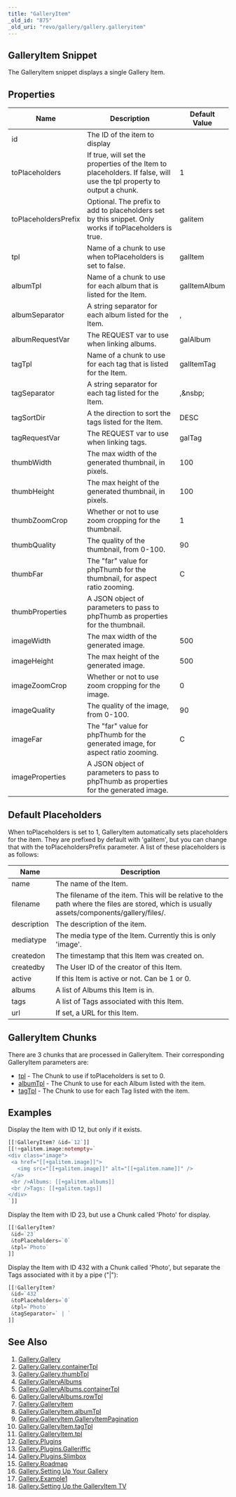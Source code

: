 ```yaml
---
title: "GalleryItem"
_old_id: "875"
_old_uri: "revo/gallery/gallery.galleryitem"
---
```


## GalleryItem Snippet

 The GalleryItem snippet displays a single Gallery Item.

## Properties

 | Name                 | Description                                                                                                          | Default Value |
 | -------------------- | -------------------------------------------------------------------------------------------------------------------- | ------------- |
 | id                   | The ID of the item to display                                                                                        |               |
 | toPlaceholders       | If true, will set the properties of the Item to placeholders. If false, will use the tpl property to output a chunk. | 1             |
 | toPlaceholdersPrefix | Optional. The prefix to add to placeholders set by this snippet. Only works if toPlaceholders is true.               | galitem       |
 | tpl                  | Name of a chunk to use when toPlaceholders is set to false.                                                          | galItem       |
 | albumTpl             | Name of a chunk to use for each album that is listed for the Item.                                                   | galItemAlbum  |
 | albumSeparator       | A string separator for each album listed for the Item.                                                               | ,             |
 | albumRequestVar      | The REQUEST var to use when linking albums.                                                                          | galAlbum      |
 | tagTpl               | Name of a chunk to use for each tag that is listed for the Item.                                                     | galItemTag    |
 | tagSeparator         | A string separator for each tag listed for the Item.                                                                 | ,&nsbp;       |
 | tagSortDir           | A the direction to sort the tags listed for the Item.                                                                | DESC          |
 | tagRequestVar        | The REQUEST var to use when linking tags.                                                                            | galTag        |
 | thumbWidth           | The max width of the generated thumbnail, in pixels.                                                                 | 100           |
 | thumbHeight          | The max height of the generated thumbnail, in pixels.                                                                | 100           |
 | thumbZoomCrop        | Whether or not to use zoom cropping for the thumbnail.                                                               | 1             |
 | thumbQuality         | The quality of the thumbnail, from 0-100.                                                                            | 90            |
 | thumbFar             | The "far" value for phpThumb for the thumbnail, for aspect ratio zooming.                                            | C             |
 | thumbProperties      | A JSON object of parameters to pass to phpThumb as properties for the thumbnail.                                     |               |
 | imageWidth           | The max width of the generated image.                                                                                | 500           |
 | imageHeight          | The max height of the generated image.                                                                               | 500           |
 | imageZoomCrop        | Whether or not to use zoom cropping for the image.                                                                   | 0             |
 | imageQuality         | The quality of the image, from 0-100.                                                                                | 90            |
 | imageFar             | The "far" value for phpThumb for the generated image, for aspect ratio zooming.                                      | C             |
 | imageProperties      | A JSON object of parameters to pass to phpThumb as properties for the generated image.                               |               |

## Default Placeholders

 When toPlaceholders is set to 1, GalleryItem automatically sets placeholders for the item. They are prefixed by default with 'galitem', but you can change that with the toPlaceholdersPrefix parameter. A list of these placeholders is as follows:

 | Name        | Description                                                                                                                                |
 | ----------- | ------------------------------------------------------------------------------------------------------------------------------------------ |
 | name        | The name of the Item.                                                                                                                      |
 | filename    | The filename of the item. This will be relative to the path where the files are stored, which is usually assets/components/gallery/files/. |
 | description | The description of the item.                                                                                                               |
 | mediatype   | The media type of the Item. Currently this is only 'image'.                                                                                |
 | createdon   | The timestamp that this Item was created on.                                                                                               |
 | createdby   | The User ID of the creator of this Item.                                                                                                   |
 | active      | If this Item is active or not. Can be 1 or 0.                                                                                              |
 | albums      | A list of Albums this Item is in.                                                                                                          |
 | tags        | A list of Tags associated with this Item.                                                                                                  |
 | url         | If set, a URL for this Item.                                                                                                               |

## GalleryItem Chunks

 There are 3 chunks that are processed in GalleryItem. Their corresponding GalleryItem parameters are:

- [tpl](extras/gallery/gallery.galleryitem/gallery.galleryitem.tpl "Gallery.GalleryItem.tpl") - The Chunk to use if toPlaceholders is set to 0.
- [albumTpl](extras/gallery/gallery.galleryitem/gallery.galleryitem.albumtpl "Gallery.GalleryItem.albumTpl") - The Chunk to use for each Album listed with the item.
- [tagTpl](extras/gallery/gallery.galleryitem/gallery.galleryitem.tagtpl "Gallery.GalleryItem.tagTpl") - The Chunk to use for each Tag listed with the item.

## Examples

 Display the Item with ID 12, but only if it exists.

 ``` php 
[[!GalleryItem? &id=`12`]]
[[!+galitem.image:notempty=`
<div class="image">
  <a href="[[+galitem.image]]">
    <img src="[[+galitem.image]]" alt="[[+galitem.name]]" />
  </a>
  <br />Albums: [[+galitem.albums]]
  <br />Tags: [[+galitem.tags]]
</div>
`]]
```

 Display the Item with ID 23, but use a Chunk called 'Photo' for display.

 ``` php 
[[!GalleryItem? 
  &id=`23` 
  &toPlaceholders=`0` 
  &tpl=`Photo`
]]
```

 Display the Item with ID 432 with a Chunk called 'Photo', but separate the Tags associated with it by a pipe ("|"):

 ``` php 
[[!GalleryItem? 
  &id=`432` 
  &toPlaceholders=`0` 
  &tpl=`Photo` 
  &tagSeparator=` | `
]]
```

## See Also

1. [Gallery.Gallery](extras/gallery/gallery.gallery)
  1. [Gallery.Gallery.containerTpl](extras/gallery/gallery.gallery/gallery.gallery.containertpl)
  2. [Gallery.Gallery.thumbTpl](extras/gallery/gallery.gallery/gallery.gallery.thumbtpl)
2. [Gallery.GalleryAlbums](extras/gallery/gallery.galleryalbums)
  3. [Gallery.GalleryAlbums.containerTpl](extras/gallery/gallery.galleryalbums/gallery.galleryalbums.containertpl)
  4. [Gallery.GalleryAlbums.rowTpl](extras/gallery/gallery.galleryalbums/gallery.galleryalbums.rowtpl)
3. [Gallery.GalleryItem](extras/gallery/gallery.galleryitem)
  5. [Gallery.GalleryItem.albumTpl](extras/gallery/gallery.galleryitem/gallery.galleryitem.albumtpl)
  6. [Gallery.GalleryItem.GalleryItemPagination](extras/gallery/gallery.galleryitem/gallery.galleryitem.galleryitempagination)
  7. [Gallery.GalleryItem.tagTpl](extras/gallery/gallery.galleryitem/gallery.galleryitem.tagtpl)
  8. [Gallery.GalleryItem.tpl](extras/gallery/gallery.galleryitem/gallery.galleryitem.tpl)
4. [Gallery.Plugins](extras/gallery/gallery.plugins)
  9. [Gallery.Plugins.Galleriffic](extras/gallery/gallery.plugins/gallery.plugins.galleriffic)
  10. [Gallery.Plugins.Slimbox](extras/gallery/gallery.plugins/gallery.plugins.slimbox)
5. [Gallery.Roadmap](extras/gallery/gallery.roadmap)
6. [Gallery.Setting Up Your Gallery](extras/gallery/gallery.setting-up-your-gallery)
7. [Gallery.Example1](extras/gallery/gallery.example1)
8. [Gallery.Setting Up the GalleryItem TV](extras/gallery/gallery.setting-up-the-galleryitem-tv)